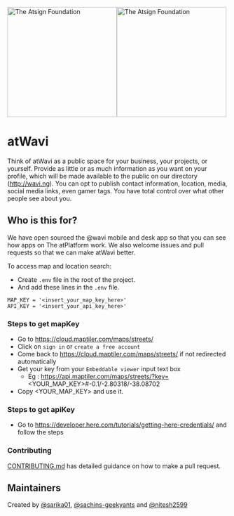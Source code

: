 <a href="https://atsign.com#gh-light-mode-only"><img width=250px src="https://atsign.com/wp-content/uploads/2022/05/atsign-logo-horizontal-color2022.svg#gh-light-mode-only" alt="The Atsign Foundation"></a><a href="https://atsign.com#gh-dark-mode-only"><img width=250px src="https://atsign.com/wp-content/uploads/2023/08/atsign-logo-horizontal-reverse2022-Color.svg#gh-dark-mode-only" alt="The Atsign Foundation"></a>

# atWavi

Think of atWavi as a public space for your business, your projects, or
yourself. Provide as little or as much information as you want on your
profile, which will be made available to the public on our directory
(http://wavi.ng). You can opt to publish contact information, location,
media, social media links, even gamer tags. You have total control over
what other people see about you.

## Who is this for?

We have open sourced the @‎wavi mobile and desk app so that you can see how apps on The atPlatform
work. We also welcome issues and pull requests so that we can make atWavi
better.

To access map and location search:
 - Create `.env` file in the root of the project.
 - And add these lines in the `.env` file.
 ```
MAP_KEY = '<insert_your_map_key_here>' 
API_KEY = '<insert_your_api_key_here>'
 ```

### Steps to get mapKey

  - Go to https://cloud.maptiler.com/maps/streets/
  - Click on `sign in` or `create a free account`
  - Come back to https://cloud.maptiler.com/maps/streets/ if not redirected automatically
  - Get your key from your `Embeddable viewer` input text box 
    - Eg : https://api.maptiler.com/maps/streets/?key=<YOUR_MAP_KEY>#-0.1/-2.80318/-38.08702
  - Copy <YOUR_MAP_KEY> and use it.

### Steps to get apiKey

  - Go to https://developer.here.com/tutorials/getting-here-credentials/ and follow the steps

### Contributing

[CONTRIBUTING.md](CONTRIBUTING.md) has detailed guidance on how to make a
pull request.

## Maintainers

Created by [@sarika01](https://github.com/sarika01),
[@sachins-geekyants](https://github.com/sachins-geekyants)
and [@nitesh2599](https://github.com/nitesh2599)
